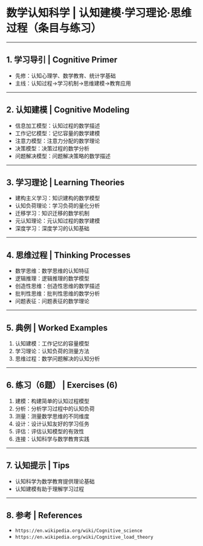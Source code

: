 # 数学认知科学 | 认知建模·学习理论·思维过程（条目与练习）

---

## 1. 学习导引 | Cognitive Primer

- 先修：认知心理学、数学教育、统计学基础
- 主线：认知过程→学习机制→思维建模→教育应用

---

## 2. 认知建模 | Cognitive Modeling

- 信息加工模型：认知过程的数学描述
- 工作记忆模型：记忆容量的数学建模
- 注意力模型：注意力分配的数学理论
- 决策模型：决策过程的数学分析
- 问题解决模型：问题解决策略的数学描述

---

## 3. 学习理论 | Learning Theories

- 建构主义学习：知识建构的数学模型
- 认知负荷理论：学习负荷的量化分析
- 迁移学习：知识迁移的数学机制
- 元认知理论：元认知过程的数学建模
- 深度学习：深度学习的认知基础

---

## 4. 思维过程 | Thinking Processes

- 数学思维：数学思维的认知特征
- 逻辑推理：逻辑推理的数学模型
- 创造性思维：创造性思维的数学描述
- 批判性思维：批判性思维的数学分析
- 问题表征：问题表征的数学理论

---

## 5. 典例 | Worked Examples

1) 认知建模：工作记忆的容量模型
2) 学习理论：认知负荷的测量方法
3) 思维过程：数学问题解决的认知分析

---

## 6. 练习（6题） | Exercises (6)

1) 建模：构建简单的认知过程模型
2) 分析：分析学习过程中的认知负荷
3) 测量：测量数学思维的不同维度
4) 设计：设计认知友好的学习任务
5) 评估：评估认知模型的有效性
6) 连接：认知科学与数学教育实践

---

## 7. 认知提示 | Tips

- 认知科学为数学教育提供理论基础
- 认知建模有助于理解学习过程

---

## 8. 参考 | References

- `https://en.wikipedia.org/wiki/Cognitive_science`
- `https://en.wikipedia.org/wiki/Cognitive_load_theory`
